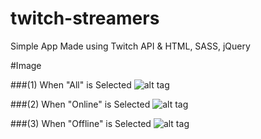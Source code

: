 # twitch-streamers

Simple App Made using Twitch API & HTML, SASS, jQuery <br />

#Image

###(1) When "All" is Selected
![alt tag](http://imgur.com/vGwb8KS.png)

###(2) When "Online" is Selected
![alt tag](http://imgur.com/vJ8SvwY.png)

###(3) When "Offline" is Selected
![alt tag](http://imgur.com/OqVzePV.png)
